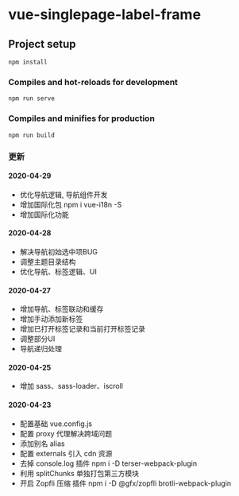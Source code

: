# vue-singlepage-label-frame

## Project setup
```
npm install
```

### Compiles and hot-reloads for development
```
npm run serve
```

### Compiles and minifies for production
```
npm run build
```

### 更新

#### 2020-04-29
>
+ 优化导航逻辑, 导航组件开发
+ 增加国际化包 npm i vue-i18n -S
+ 增加国际化功能

#### 2020-04-28
>
+ 解决导航初始选中项BUG
+ 调整主题目录结构
+ 优化导航、标签逻辑、UI

#### 2020-04-27
>
+ 增加导航、标签联动和缓存
+ 增加手动添加新标签
+ 增加已打开标签记录和当前打开标签记录
+ 调整部分UI
+ 导航递归处理

#### 2020-04-25
>
+ 增加 sass、sass-loader、iscroll

#### 2020-04-23
>
+ 配置基础 vue.config.js
+ 配置 proxy 代理解决跨域问题
+ 添加别名 alias
+ 配置 externals 引入 cdn 资源
+ 去掉 console.log 插件 npm i -D terser-webpack-plugin
+ 利用 splitChunks 单独打包第三方模块
+ 开启 Zopfli 压缩 插件 npm i -D @gfx/zopfli brotli-webpack-plugin